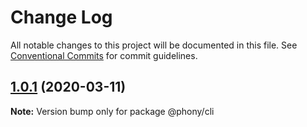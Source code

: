 # Change Log

All notable changes to this project will be documented in this file.
See [Conventional Commits](https://conventionalcommits.org) for commit guidelines.

## [1.0.1](https://github.com/pixelass/phony/compare/v1.0.0...v1.0.1) (2020-03-11)

**Note:** Version bump only for package @phony/cli
